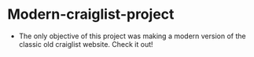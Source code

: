 # Modern-craiglist-project

- The only objective of this project was making a modern version of the classic old craiglist website. Check it out!

